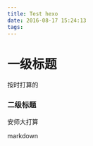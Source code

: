 ```yaml
---
title: Test hexo
date: 2016-08-17 15:24:13
tags:
---
```



# 一级标题

按时打算的

### 二级标题


安师大打算


markdown
